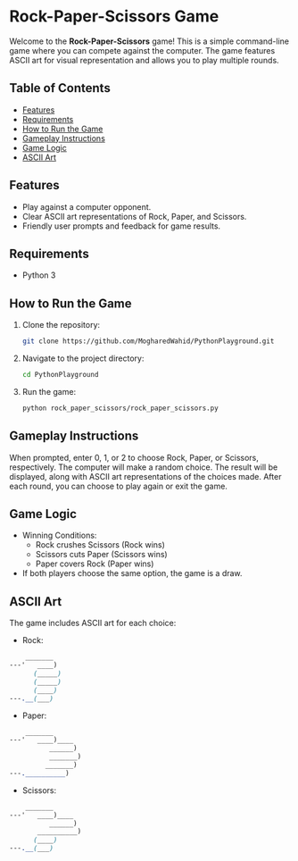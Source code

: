 # Rock-Paper-Scissors Game

Welcome to the **Rock-Paper-Scissors** game! This is a simple command-line game where you can compete against the computer. The game features ASCII art for visual representation and allows you to play multiple rounds.

## Table of Contents
- [Features](#features)
- [Requirements](#requirements)
- [How to Run the Game](#how-to-run-the-game)
- [Gameplay Instructions](#gameplay-instructions)
- [Game Logic](#game-logic)
- [ASCII Art](#ascii-art)

## Features
- Play against a computer opponent.
- Clear ASCII art representations of Rock, Paper, and Scissors.
- Friendly user prompts and feedback for game results.

## Requirements
- Python 3

## How to Run the Game
1. Clone the repository:
   ```bash
   git clone https://github.com/MogharedWahid/PythonPlayground.git
2. Navigate to the project directory:
   ```bash
   cd PythonPlayground
3. Run the game:
   ```bash
   python rock_paper_scissors/rock_paper_scissors.py

## Gameplay Instructions
When prompted, enter 0, 1, or 2 to choose Rock, Paper, or Scissors, respectively.
The computer will make a random choice.
The result will be displayed, along with ASCII art representations of the choices made.
After each round, you can choose to play again or exit the game.

## Game Logic
* Winning Conditions:
  * Rock crushes Scissors (Rock wins)
  * Scissors cuts Paper (Scissors wins)
  * Paper covers Rock (Paper wins)
* If both players choose the same option, the game is a draw.

## ASCII Art
The game includes ASCII art for each choice:
* Rock:
```scss
    _______
---'   ____)
      (_____)
      (_____)
      (____)
---.__(___)
```
* Paper:
```scss
    _______
---'   ____)____
          ______)
          _______)
         _______)
---.__________)
```
* Scissors:
```scss
    _______
---'   ____)____
          ______)
       __________)
      (____)
---.__(___)



